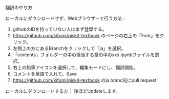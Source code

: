 翻訳のやり方

ローカルにダウンロードせず、Webブラウザーで行う方法：
1. githubのIDを持っていない人はまず登録する。
2. https://github.com/kifumi/qiskit-textbook のページの右上の「Fork」をクリック。
3. 左側上の方にあるBranchをクリックして「ja」を選択。
4. 「contents」フォルダーの中の担当する章の中のxxx.ipynbファイルを選択。
5. 右上の鉛筆アイコンを選択して、編集モードにし、翻訳開始。
6. コメントを英語で入れて、Save
7. https://github.com/kifumi/qiskit-textbook のja branc宛にpull request

ローカルにダウンロードする方：
後ほどUpdateします。
